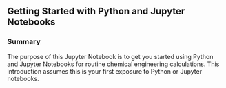 ## Getting Started with Python and Jupyter Notebooks 
### Summary  

The purpose of this Jupyter Notebook is to get you started using Python and Jupyter Notebooks for routine chemical engineering calculations. This introduction assumes this is your first exposure to Python or Jupyter notebooks.
